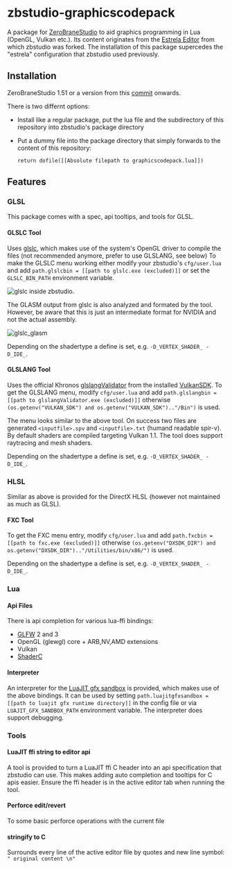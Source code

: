 # zbstudio-graphicscodepack
A package for [ZeroBraneStudio](https://studio.zerobrane.com/) to aid graphics programming in Lua (OpenGL, Vulkan etc.). Its content originates from the [Estrela Editor](http://www.luxinia.de/index.php/Estrela/Estrela) from which zbstudio was forked. The installation of this package supercedes the "estrela" configuration that zbstudio used previously.

## Installation

ZeroBraneStudio 1.51 or a version from this [commit](https://github.com/pkulchenko/ZeroBraneStudio/commit/9c8b3f0167361cc7e065e48a5deb9f6c93fd03a4) onwards.

There is two differnt options:

* Install like a regular package, put the lua file and the subdirectory of this repository into zbstudio's package directory
* Put a dummy file into the package directory that simply forwards to the content of this repository:

  `return dofile([[Absolute filepath to graphicscodepack.lua]])`

## Features

### GLSL
This package comes with a spec, api tooltips, and tools for GLSL.

#### GLSLC Tool
Uses [glslc](https://github.com/pixeljetstream/glslc), which makes use of the system's OpenGL driver to compile the files (not recommended anymore, prefer to use GLSLANG, see below)
To make the GLSLC menu working either modify your zbstudio's `cfg/user.lua` and add `path.glslcbin = [[path to glslc.exe (excluded)]]` or set the `GLSLC_BIN_PATH` environment variable.

![glslc inside zbstudio](http://www.luxinia.de/images/estrela_glslc.png).

The GLASM output from glslc is also analyzed and formated by the tool. However, be aware that this is just an intermediate format for NVIDIA and not the actual assembly.

![glslc_glasm](http://www.luxinia.de/uploads/Estrela/Estrelacg.png)

Depending on the shadertype a define is set, e.g. `-D_VERTEX_SHADER_ -D_IDE_`.

#### GLSLANG Tool
Uses the official Khronos [glslangValidator](https://github.com/KhronosGroup/glslang) from the installed [VulkanSDK](https://vulkan.lunarg.com/sdk/home).
To get the GLSLANG menu, modify `cfg/user.lua` and add `path.glslangbin = [[path to glslangValidator.exe (excluded)]]` otherwise `(os.getenv("VULKAN_SDK") and os.getenv("VULKAN_SDK").."/Bin")` is used.

The menu looks similar to the above tool. On success two files are generated `<inputfile>.spv` and `<inputfile>.txt` (humand readable spir-v).
By default shaders are compiled targeting Vulkan 1.1. The tool does support raytracing and mesh shaders.

Depending on the shadertype a define is set, e.g. `-D_VERTEX_SHADER_ -D_IDE_`.

### HLSL
Similar as above is provided for the DirectX HLSL (however not maintained as much as GLSL). 

#### FXC Tool
To get the FXC menu entry, modify `cfg/user.lua` and add `path.fxcbin = [[path to fxc.exe (excluded)]]` otherwise `(os.getenv("DXSDK_DIR") and os.getenv("DXSDK_DIR").."/Utilities/bin/x86/")` is used.

Depending on the shadertype a define is set, e.g. `-D_VERTEX_SHADER_ -D_IDE_`.

### Lua
#### Api Files
There is api completion for various lua-ffi bindings:
* [GLFW](http://www.glfw.org) 2 and 3
* OpenGL (glewgl) core + ARB,NV,AMD extensions
* Vulkan
* [ShaderC](https://github.com/google/shaderc) 

#### Interpreter
An interpreter for the [LuaJIT gfx sandbox](https://github.com/pixeljetstream/luajit_gfx_sandbox) is provided, which makes use of the above bindings. It can be used by setting `path.luajitgfxsandbox = [[path to luajit gfx runtime directory]]` in the config file or via `LUAJIT_GFX_SANDBOX_PATH` environment variable. The interpreter does support debugging.

### Tools
#### LuaJIT ffi string to editor api
A tool is provided to turn a LuaJIT ffi C header into an api specification that zbstudio can use. This makes adding auto completion and tooltips for C apis easier. Ensure the ffi header is in the active editor tab when running the tool.

#### Perforce edit/revert
To some basic perforce operations with the current file

#### stringify to C
Surrounds every line of the active editor file by quotes and new line symbol: ```" original content \n"``` 
